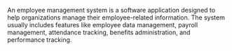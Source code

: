 An employee management system is a software application designed to help organizations manage their employee-related information. The system usually includes features like employee data management, payroll management, attendance tracking, benefits administration, and performance tracking. 
